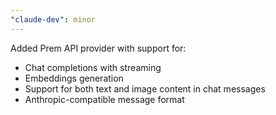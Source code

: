 ```yaml
---
"claude-dev": minor
---
```


Added Prem API provider with support for:

-   Chat completions with streaming
-   Embeddings generation
-   Support for both text and image content in chat messages
-   Anthropic-compatible message format
